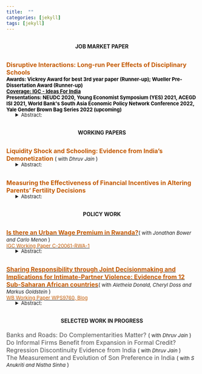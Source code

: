 ```yaml
---
title:  ""
categories: [jekyll]
tags: [jekyll]
---
```



    
<h4 style="margin-top:30px;" id="working-papers"><strong><center>JOB MARKET PAPER</center></strong></h4>

  <p style="margin-top:30px;"><b><strong><font size="3" style="color:#C35900">Disruptive Interactions: Long-run Peer Effects of Disciplinary Schools </font></strong><br>
  <font size="2" style="color:#000000;"> Awards: Vickrey Award for best 3rd year paper (Runner-up); Wueller Pre-Dissertation Award (Runner-up) </font><br>
  <font size="2" style="color:#C35900;"> <a href="https://www.ideasforindia.in/topics/social-identity/gendered-breadwinner-norms-and-work-decisions.html" style="color:#000000;">Coverage: IGC - Ideas For India</a></font><br>
<font size="2" style="color:#000000;"> Presentations: NEUDC 2020, Young Economist Symposium (YES) 2021, ACEGD ISI 2021, World Bank's South Asia Economic Policy Network Conference 2022, Yale Gender Brown Bag Series 2022 (upcoming)</font></b></p>
 <ul style="margin-top:-17px;"> 
 <details><summary><font size="2">Abstract:</font></summary><p><font size="2" style="color:#000000;">Over the past few decades, Indian women have become more educated and have gained greater control over their fertility decisions, but, unlike the western experience, this has not led to increased participation in the labor market. I examine the role played by the male breadwinner norm in explaining this puzzle. I first establish a sharp discontinuity in the distribution of the share of the wife’s income in the total household income where the wife’s income exceeds the husband’s income. The size of this discontinuity is much larger than that observed in developed countries like the U.S. I show that this pattern can be best explained by gender identity norms that make couples averse to situations where the wife earns more than her husband. I do so by interpreting the male breadwinner norm as a notch in household preferences which results in this kind of aversion. Moreover, I show that this aversion has real implications on the labor market decisions of the wife. First, she is less likely to participate in market activities if her potential income is likely to exceed her husband’s. Second, she earns less than her potential if she does work and can potentially out-earn her husband. I observe that this phenomenon is more pronounced in couples where husbands are making the labor market decisions of their wives and in households that follow other regressive gender norms suggesting backlash.</font></p></details></ul>


<h4 style="margin-top:30px;" id="working-papers"><strong><center>WORKING PAPERS</center></strong></h4>

<p style="margin-top:30px;"><strong><font size="3" style="color:#C35900">Liquidity Shock and Schooling: Evidence from India’s Demonetization </font></strong>(<font size="2"> with <em>Dhruv Jain</em> </font>)<br>
<ul style="margin-top:-17px;">
<details><summary><font size="2">Abstract:</font></summary><p><font size="2" style="color:#000000;">Evidence across developing countries suggests that parents are often credit constrained when making schooling decisions for their children. But little is known about the severity of this constraint. That is, would temporary shocks to liquidity affect parents’ decisions? To identify this effect, we use a shock to available cash in the economy induced by India’s 2016 demonetization. The policy made 86\% of currency-in-circulation illegal overnight and individuals could deposit old notes at the bank in exchange for new ones. We identify the impacts of demonetization’s severity by leveraging discontinuities in banking access across Indian districts. Difference-in-discontinuity estimates show that districts which experienced a more severe liquidity shock saw an increase in dropout from private schools but no effect in free public schools, consistent with the presence of real credit constraints.</font></p></details></ul>

<p style="margin-top:30px;"><strong><font size="3" style="color:#C35900">Measuring the Effectiveness of Financial Incentives in Altering Parents’ Fertility Decisions </font></strong><br>
<ul style="margin-top:-17px;">
<details><summary><font size="2">Abstract:</font></summary><p><font size="2" style="color:#000000;">Do financial incentives provided by governments, for the protection and betterment of a girl child, have intended
effects on the fertility decision of parents? As part of a broader research agenda, I look at this question in context of an intervention, Bhagyalakshmi. Launched in March 2006, in an Indian state, Karnataka, the intervention provided financial incentives to couples for having girl children with an intention to improve the sex ratio and the condition of girls born in the state. My results suggest that Bhagyalakshmi led to an increase in total fertility in Karnataka by approximately 1.3\% but had no effect on the proportion of sons living in the state, indicating the the scheme was not able to achieve it’s intended goals.</font></p></details></ul>



<h4 style="margin-top:30px;" id="working-papers"><strong><center>POLICY WORK</center></strong></h4>

<p style="margin-top:30px;"><strong><a href="https://www.theigc.org/wp-content/uploads/2021/03/Bower-et-al-2021.pdf" target="_blank"><font size="3" style="color:#C35900">Is there an Urban Wage Premium in Rwanda?</font></a></strong>(<font size="2"> with  <em>Jonathan Bower and Carlo Menon</em> </font>)<br>
<a href="https://www.theigc.org/publication/is-there-an-urban-wage-premium-in-rwanda/" target="_blank"><font size="2" style="color:#C35900">IGC Working Paper C-20061-RWA-1</font></a><br>
<ul style="margin-top:-17px;">
<details><summary><font size="2">Abstract:</font></summary><p><font size="2" style="color:#000000;">Kigali, Rwanda’s capital, is growing rapidly, and is by far the largest engine of productivity and growth in the country. Whilst Kigali’s household incomes are higher and poverty incidence is lower than in other parts of the country, new migrants to the city often experience precarious housing conditions and difficulty in accessing decent jobs. This paper uses household data from Rwanda to analyse the urban wage premium and urban consumption premium. We find that both nominal wage and nominal consumption of workers in Rwanda are significantly higher in urban areas than in rural areas - and correlate to city size - even when individual characteristics are controlled for. This implies some form of agglomeration effect inherent to Rwanda's cities. We also find evidence that rural-urban migrants undergo a learning process in which their wage increases as they gain more experience in the city; however this result does not hold for consumption which is higher even in the first two years of living in a city, implying resource transfer. The evidence we find in this paper confirms the importance of the urbanisation process for productivity and wage growth. Our findings have implications for how, and where, Rwanda seeks to harness urbanisation to drive growth through urban investments.</font></p></details></ul>



<p style="margin-top:30px;"><strong><a href="https://documents1.worldbank.org/curated/en/255851630330267060/pdf/Sharing-Responsibility-through-Joint-Decision-Making-and-Implications-for-Intimate-Partner-Violence-Evidence-from-12-Sub-Saharan-African-Countries.pdf" target="_blank"><font size="3" style="color:#C35900">Sharing Responsibility through Joint Decisionmaking and Implications for Intimate-Partner Violence: Evidence from 12 Sub-Saharan African countries</font></a></strong>(<font size="2"> with  <em>Aletheia Donald, Cheryl Doss and Markus Goldstein</em> </font>)<br>
<a href="https://documents.worldbank.org/en/publication/documents-reports/documentdetail/255851630330267060/sharing-responsibility-through-joint-decision-making-and-implications-for-intimate-partner-violence-evidence-from-12-sub-saharan-african-countries" target="_blank"><font size="2" style="color:#C35900">WB Working Paper WPS9760</font></a><font size="2"><a href="https://blogs.worldbank.org/developmenttalk/joint-decision-making-protective-african-women-and-why" style="color:#C35900;">, Blog </a></font><br>    
<ul style="margin-top:-17px;">
<details><summary><font size="2">Abstract:</font></summary><p><font size="2" style="color:#000000;">Intimate partner violence affects 36 percent of women in
Sub-Saharan Africa. This paper examines the relationship between decision making within couples and the incidence
of intimate partner violence across 12 African countries. Using the wife’s responses to survey questions, the analysis finds that compared with joint decision making, sole decision making by the husband is associated with a 3.3 percentage point higher incidence of physical intimate partner violence in the last year, while sole decision making by the wife is associated with a 10 percentage point higher incidence. Similar patterns hold for emotional and sexual violence. When the husband’s report of decision making is included in the analysis, joint decision making emerges as protective only when spouses agree that decisions are made jointly. Notably, agreement on joint decision making is associated with lower intimate partner violence than agreement
on decision making by the husband. The results are consistent with joint decision making as a mechanism that allows spouses to share responsibility and mitigate conflict if the decision is later regretted.</font></p></details></ul>



<h4 style="margin-top:30px;" id="working-papers"><strong><center>SELECTED WORK IN PROGRESS</center></strong></h4>
<font size="3" style="color:#505050">Banks and Roads: Do Complementarities Matter?  </font> (<font size="2"> with <em>Dhruv Jain</em> </font>)<br>
<font size="3" style="color:#505050">Do Informal Firms Benefit from Expansion in Formal Credit? Regression Discontinuity Evidence from India </font> (<font size="2"> with <em>Dhruv Jain</em> </font>)<br>
<font size="3" style="color:#505050">The Measurement and Evolution of Son Preference in India </font> (<font size="2"> with <em>S Anukriti and Nistha Sinha</em> </font>)<br>



